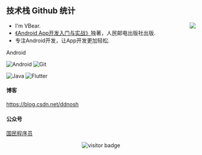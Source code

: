 ## 技术栈 Github 统计
<img align="right" src="https://github-readme-stats.vercel.app/api?username=ddnosh&show_icons=true">

- I'm VBear.
- [《Android App开发入门与实战》](https://item.jd.com/12696227.html)独著，人民邮电出版社出版.
- 专注Android开发，让App开发更加轻松.

Android

![Android](https://img.shields.io/badge/-Android-green?style=for-the-badge&logo=android&logoColor=%000000)
![Git](https://img.shields.io/badge/-Git-blue?style=for-the-badge&logo=git&logoColor=%000000)

![Java](https://img.shields.io/badge/-Java-orange?style=for-the-badge&logo=java&logoColor=%000000)
![Flutter](https://img.shields.io/badge/-Flutter-9cf?style=for-the-badge&logo=flutter&logoColor=%000000)

#### 博客
https://blog.csdn.net/ddnosh

#### 公众号
[国民程序员](http://mp.weixin.qq.com/profile?src=3&timestamp=1619962634&ver=1&signature=SQPB45EpscxCkz9c3MzKfC-*ToyL6CtjJSlw582vqt8keyj8eUScRJwxYMdfC1fAicT8bC5BcHXfXaDaQP9YCQ==)

<!-- 访客 -->
<p align="center">
  <img src="https://visitor-badge.glitch.me/badge?page_id=ddnosh.ddnosh" alt="visitor badge"/>
</p>
